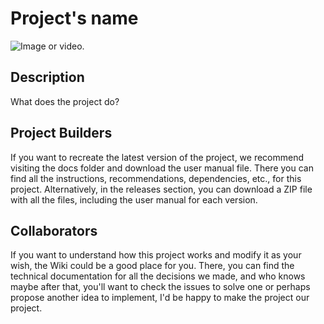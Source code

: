 # Project's name 

![Image](./docs/assets/) or video.

## Description
What does the project do? 

## Project Builders
If you want to recreate the latest version of the project, we recommend visiting the docs folder and download the user manual file. There you can find all the instructions, recommendations, dependencies, etc., for this project. Alternatively, in the releases section, you can download a ZIP file with all the files, including the user manual for each version.

## Collaborators
If you want to understand how this project works and modify it as your wish, the Wiki could be a good place for you. There, you can find the technical documentation for all the decisions we made, and who knows maybe after that, you'll want to check the issues to solve one or perhaps propose another idea to implement, I'd be happy to make the project our project.
